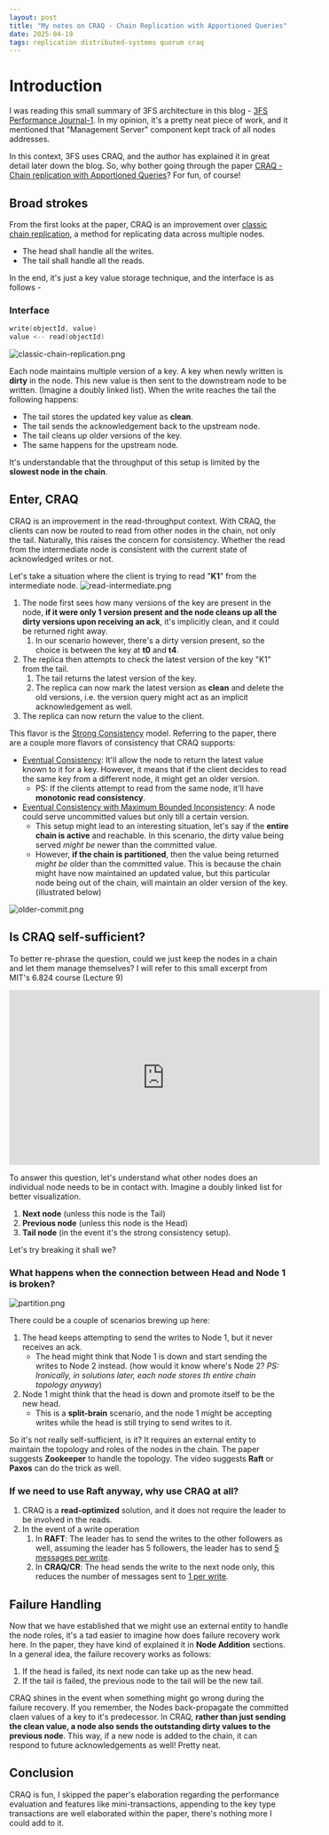 ```yaml
---
layout: post
title: "My notes on CRAQ - Chain Replication with Apportioned Queries"
date: 2025-04-19
tags: replication distributed-systems quorum craq
---
```


# Introduction
I was reading this small summary of 3FS architecture in this blog - [3FS Performance Journal-1](https://maknee.github.io/blog/2025/3FS-Performance-Journal-1/). 
In my opinion, it's a pretty neat piece of work, and it mentioned that "Management Server" component kept track of all nodes addresses.

In this context, 3FS uses CRAQ, and the author has explained it in great detail later down the blog.
So, why bother going through the paper [CRAQ - Chain replication with Apportioned Queries](https://pdos.csail.mit.edu/6.824/papers/craq.pdf)? For fun, of course!


## Broad strokes
From the first looks at the paper, CRAQ is an improvement over [classic chain replication](https://www.cs.cornell.edu/home/rvr/papers/OSDI04.pdf), a method for replicating data across
multiple nodes.
- The head shall handle all the writes.
- The tail shall handle all the reads.

In the end, it's just a key value storage technique, and the interface is as follows -
### Interface

```go
write(objectId, value)
value <-- read(objectId)
```
![classic-chain-replication.png](../assets/images/posts/2025-04-19-craq-reading/classic-chain-replication.png)

Each node maintains multiple version of a key. A key when newly written is **dirty** in the node. This new value is then sent to the downstream node to be written. 
(Imagine a doubly linked list). When the write reaches the tail the following happens:
- The tail stores the updated key value as **clean**.
- The tail sends the acknowledgement back to the upstream node.
- The tail cleans up older versions of the key.
- The same happens for the upstream node.

It's understandable that the throughput of this setup is limited by the **slowest node in the chain**.

## Enter, CRAQ
CRAQ is an improvement in the read-throughput context. With CRAQ, the clients can now be routed to read from other nodes in the chain, not only the tail.
Naturally, this raises the concern for consistency. Whether the read from the intermediate node is consistent with the current state of acknowledged writes or not.

Let's take a situation where the client is trying to read "**K1**" from the intermediate node.
![read-intermediate.png](../assets/images/posts/2025-04-19-craq-reading/read-intermediate-query.png)

1. The node first sees how many versions of the key are present in the node, **if it were only 1 version present and the node cleans up all the dirty versions upon receiving an ack**, it's implicitly clean, and it could be returned right away. 
   1. In our scenario however, there's a dirty version present, so the choice is between the key at **t0** and **t4**.
2. The replica then attempts to check the latest version of the key "K1" from the tail.
   1. The tail returns the latest version of the key.
   2. The replica can now mark the latest version as **clean** and delete the old versions, i.e. the version query might act as an implicit acknowledgement as well.
3. The replica can now return the value to the client.

This flavor is the <ins>Strong Consistency</ins> model. Referring to the paper, there are a couple more flavors of consistency that CRAQ supports:
- <ins>Eventual Consistency</ins>: It'll allow the node to return the latest value known to it for a key. However, it means that if the client decides to read the same key from a different node, it might get an older version.
  - PS: If the clients attempt to read from the same node, it'll have **monotonic read consistency**.
- <ins>Eventual Consistency with Maximum Bounded Inconsistency</ins>: A node could serve uncommitted values but only till a certain version.
  - This setup might lead to an interesting situation, let's say if the **entire chain is active** and reachable. In this scenario, the dirty value being served _might be_ newer than the committed value.
  - However, **if the chain is partitioned**, then the value being returned _might be_ older than the committed value. This is because the chain might have now maintained an updated value, but this particular node being out of the chain, will maintain an older version of the key. (illustrated below) 

![older-commit.png](../assets/images/posts/2025-04-19-craq-reading/partitioned-node.png)

## Is CRAQ self-sufficient?
To better re-phrase the question, could we just keep the nodes in a chain and let them manage themselves? I will refer to this small excerpt from MIT's 6.824 course (Lecture 9)

<iframe width="560" height="315" src="https://www.youtube-nocookie.com/embed/IXHzbCuADt0?si=ASnXkvxXHQXjfKrg&amp;start=4300" title="YouTube video player" frameborder="0" allow="accelerometer; autoplay; clipboard-write; encrypted-media; gyroscope; picture-in-picture; web-share" referrerpolicy="strict-origin-when-cross-origin" allowfullscreen></iframe>

To answer this question, let's understand what other nodes does an individual node needs to be in contact with. Imagine a doubly linked list for better visualization.
1. **Next node** (unless this node is the Tail)
2. **Previous node** (unless this node is the Head)
3. **Tail node** (in the event it's the strong consistency setup).

Let's try breaking it shall we?

### What happens when the connection between Head and Node 1 is broken?
![partition.png](../assets/images/posts/2025-04-19-craq-reading/partition.png)

There could be a couple of scenarios brewing up here:
1. The head keeps attempting to send the writes to Node 1, but it never receives an ack. 
   - The head might think that Node 1 is down and start sending the writes to Node 2 instead. (how would it know where's Node 2? _PS: Ironically, in solutions later, each node stores th entire chain topology anyway_)
2. Node 1 might think that the head is down and promote itself to be the new head. 
   - This is a **split-brain** scenario, and the node 1 might be accepting writes while the head is still trying to send writes to it.

So it's not really self-sufficient, is it? It requires an external entity to maintain the topology and roles of the nodes in the chain.
The paper suggests **Zookeeper** to handle the topology. The video suggests **Raft** or **Paxos** can do the trick as well.

### If we need to use Raft anyway, why use CRAQ at all?
1. CRAQ is a **read-optimized** solution, and it does not require the leader to be involved in the reads.
2. In the event of a write operation
   1. In **RAFT**: The leader has to send the writes to the other followers as well, assuming the leader has 5 followers, the leader has to send <ins>5 messages per write</ins>.
   2. In **CRAQ/CR**: The head sends the write to the next node only, this reduces the number of messages sent to <ins>1 per write</ins>.

## Failure Handling 
Now that we have established that we might use an external entity to handle the node roles, it's a tad easier to imagine how does failure recovery work here. In the paper, they have kind of explained it in **Node Addition** sections.
In a general idea, the failure recovery works as follows:
1. If the head is failed, its next node can take up as the new head.
2. If the tail is failed, the previous node to the tail will be the new tail.

CRAQ shines in the event when something might go wrong during the failure recovery. If you remember, the Nodes back-propagate the committed claen values of a key to it's predecessor. In CRAQ, 
**rather than just sending the clean value, a node also sends the outstanding dirty values to the previous node**. This way, if a new node is added to the chain, it can respond to future acknowledgements as well! Pretty neat. 

## Conclusion
CRAQ is fun, I skipped the paper's elaboration regarding the performance evaluation and features like mini-transactions, appending to the key type transactions are well elaborated within the paper, there's nothing more I could add to it.
